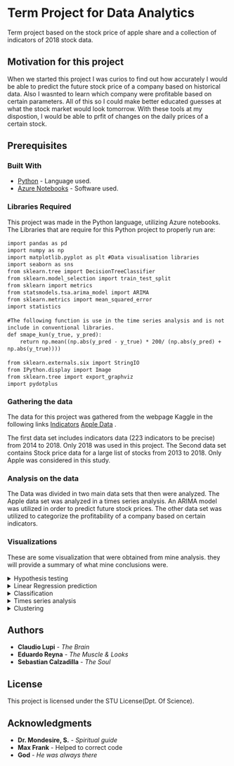 # Term Project for Data Analytics
Term project based on the stock price of apple share and a collection of indicators of 2018 stock data.

## Motivation for this project

When we started this project I was curios to find out how accurately I would be able to predict the future stock price of a company based on historical data. Also I wasnted to learn which company were profitable based on certain parameters. All of this so I could make better educated guesses at what the stock market would look tomorrow. With these tools at my dispostion, I would be able to prfit of changes on the daily prices of a certain stock.

## Prerequisites

### Built With

* [Python](https://www.python.org/) - Language used.
* [Azure Notebooks](https://notebooks.azure.com/) - Software used.

### Libraries Required
This project was made in the Python language, utilizing Azure notebooks.
The Libraries that are require for this Python project to properly run are:

```
import pandas as pd
import numpy as np
import matplotlib.pyplot as plt #Data visualisation libraries
import seaborn as sns
from sklearn.tree import DecisionTreeClassifier
from sklearn.model_selection import train_test_split
from sklearn import metrics
from statsmodels.tsa.arima_model import ARIMA
from sklearn.metrics import mean_squared_error
import statistics

#The following function is use in the time series analysis and is not include in conventional libraries.
def smape_kun(y_true, y_pred):
    return np.mean((np.abs(y_pred - y_true) * 200/ (np.abs(y_pred) +       np.abs(y_true))))
 
from sklearn.externals.six import StringIO
from IPython.display import Image
from sklearn.tree import export_graphviz
import pydotplus

```

### Gathering the data

The data for this project was gathered from the webpage Kaggle in the following links [Indicators](https://www.kaggle.com/cnic92/200-financial-indicators-of-us-stocks-20142018/data#) [Apple Data](https://www.kaggle.com/camnugent/sandp500#all_stocks_5yr.csv) .

The first data set includes indicators data (223 indicators to be precise) from 2014 to 2018. Only 2018 was used in this project.
The Second data set contains Stock price data for a large list of stocks from 2013 to 2018. Only Apple was considered in this study.

### Analysis on the data

The Data was divided in two main data sets that then were analyzed. The Apple data set was analyzed in a times series analysis. An ARIMA model was utilized in order to predict future stock prices. The other data set was utilized to categorize the profitability of a company based on certain indicators.

### Visualizations
These are some visualization that were obtained from mine analysis. they will provide a summary of what mine conclusions were.

<details>
           <summary>Hypothesis testing</summary>
           <p>
         
The following visualization shows non pitchers' voting percentage for entering the hall of fame, according to their hits. Also, it states if they made it to the hall of fame or not.
![alt text](https://github.com/TheCodeMaster2030/Money_Moves/blob/master/code/download.png?raw=true)

The following visualization shows pitchers' voting percentage for entering the hall of fame, according to their Strikes Out. Also, it states if they made it to the hall of fame or not.
![alt text](https://github.com/datamonsters10/Term-Project-Data-Science/blob/master/Project%20Graphs/Viz4.png?raw=true)
</p>
</details>
<details>
           <summary>Linear Regression prediction</summary>
           <p>
                      
   Comparison among the actual voting percentage, our model predicted percentage, and the trend predicted percentage.

![alt text](https://github.com/datamonsters10/Term-Project-Data-Science/blob/master/Project%20Graphs/Viz7.png?raw=true)
  </p>
         </details>
<details>
           <summary>Classification</summary>
           <p>
  
  Non pitchers decision tree. It states if they made it to the hall of fame depending on a statistic.
             
![alt text](https://github.com/datamonsters10/Term-Project-Data-Science/blob/master/Project%20Graphs/Viz8.png?raw=true)
  Pitchers decision tree. It states if they made it to the hall of fame depending on a statistic.
             ![alt text](https://github.com/datamonsters10/Term-Project-Data-Science/blob/master/Project%20Graphs/Viz9.png?raw=true)
  </p>
</details>
<details>
           <summary>Times series analysis</summary>
           <p>
  
  Prediction for next years candidates' average strike outs according to our time series analysis.
             
 ![alt text](https://github.com/datamonsters10/Term-Project-Data-Science/blob/master/Project%20Graphs/Viz12.png?raw=true)
             
  Prediction for next years candidates' average hits according to our time series analysis.
             
  ![alt text](https://github.com/datamonsters10/Term-Project-Data-Science/blob/master/Project%20Graphs/Viz15.png?raw=true)
   
  As shown, this analysis couldn't be properly perform due to our data.
  </p>
         </details>
<details>
           <summary>Clustering</summary>
           <p>
  
  Clustering analysis that demonstrates the difference in statistics between pitchers and non pitchers. It shows that both classes have similar cluster even though there is a difference in the quantity of each class.
  
  ![alt text](https://github.com/datamonsters10/Term-Project-Data-Science/blob/master/Project%20Graphs/Viz18.png?raw=true)
  </p>
         </details>

## Authors

* **Claudio Lupi** - *The Brain*
* **Eduardo Reyna** - *The Muscle & Looks*
* **Sebastian Calzadilla** - *The Soul*


## License

This project is licensed under the STU License(Dpt. Of Science).
## Acknowledgments

* **Dr. Mondesire, S.** - *Spiritual guide*
* **Max Frank** - Helped to correct code
* **God** - *He was always there*
